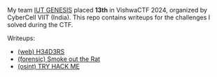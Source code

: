 My team [IUT GENESIS](https://ctftime.org/team/175924) placed **13th** in VishwaCTF 2024, organized by CyberCell VIIT (India). This repo contains writeups for the challenges I solved during the CTF.

Writeups:
- [(web) H34D3RS](https://github.com/peace-ranger/CTF-WriteUps/blob/main/2024/VishwaCTF%202024/h34d3rs.md)
- [(forensic) Smoke out the Rat](https://github.com/peace-ranger/CTF-WriteUps/blob/main/2024/VishwaCTF%202024/smoke_out_the_rat.md)
- [(osint) TRY HACK ME](https://github.com/peace-ranger/CTF-WriteUps/blob/main/2024/VishwaCTF%202024/tryhackme.md)
